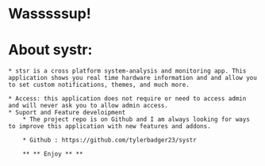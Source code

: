 # Wasssssup!

# About systr:
    * stsr is a cross platform system-analysis and monitoring app. This application shows you real time hardware information and and allow you to set custom notifications, themes, and much more. 

    * Access: this application does not require or need to access admin and will never ask you to allow admin access.
    * Suport and Feature develoipment
        * The project repo is on Github and I am always looking for ways to improve this application with new features and addons. 

        * Github : https://github.com/tylerbadger23/systr

        ** ** Enjoy ** **